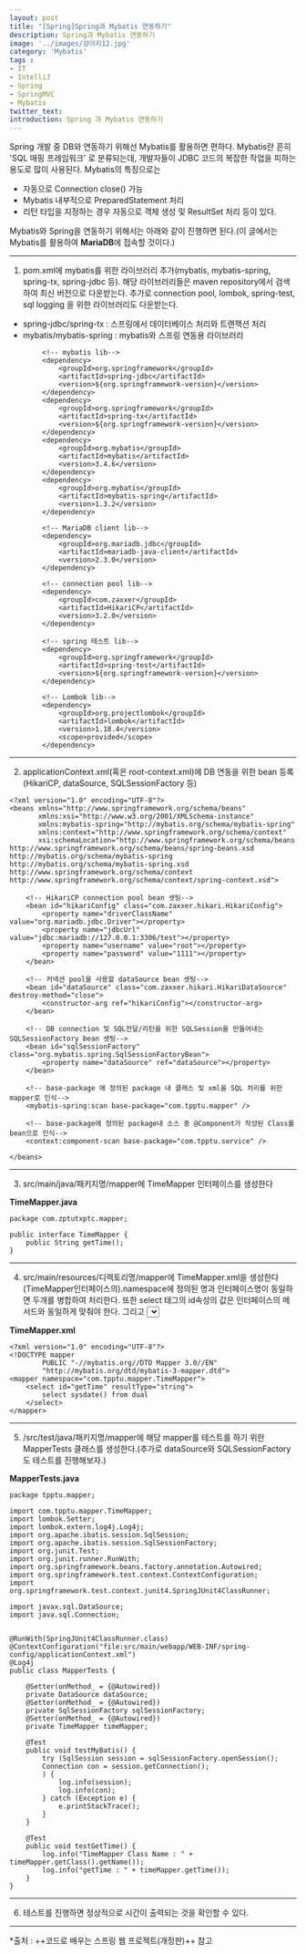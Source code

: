 ```yaml
---
layout: post
title: "[Spring]Spring과 Mybatis 연동하기"
description: Spring과 Mybatis 연동하기
image: '../images/강아지12.jpg'
category: 'Mybatis'
tags : 
- IT
- IntelliJ
- Spring
- SpringMVC
- Mybatis
twitter_text: 
introduction: Spring 과 Mybatis 연동하기
---
```


Spring 개발 중 DB와 연동하기 위해선 Mybatis를 활용하면 편하다.
Mybatis란 흔히 'SQL 매핑 프레임워크' 로 분류되는데, 개발자들이 JDBC 코드의 복잡한 작업을 피하는 용도로 많이 사용된다.
Mybatis의 특징으로는
- 자동으로 Connection close() 가능
- Mybatis 내부적으로 PreparedStatement 처리
- 리턴 타입을 지정하는 경우 자동으로 객체 생성 및 ResultSet 처리
등이 있다.



Mybatis와 Spring을 연동하기 위해서는 아래와 같이 진행하면 된다.(이 글에서는 Mybatis를 활용하여 **MariaDB**에 접속할 것이다.)

_ _ _


1) pom.xml에 mybatis를 위한 라이브러리 추가(mybatis, mybatis-spring, spring-tx, spring-jdbc 등). 해당 라이브러리들은 maven repository에서 검색하여 최신 버전으로 다운받는다. 추가로 connection pool, lombok, spring-test, sql logging 을 위한 라이브러리도 다운받는다. 
- spring-jdbc/spring-tx : 스프링에서 데이터베이스 처리와 트랜잭션 처리
- mybatis/mybatis-spring : mybatis와 스프링 연동용 라이브러리
```
        <!-- mybatis lib-->
        <dependency>
            <groupId>org.springframework</groupId>
            <artifactId>spring-jdbc</artifactId>
            <version>${org.springframework-version}</version>
        </dependency>
        <dependency>
            <groupId>org.springframework</groupId>
            <artifactId>spring-tx</artifactId>
            <version>${org.springframework-version}</version>
        </dependency>
        <dependency>
            <groupId>org.mybatis</groupId>
            <artifactId>mybatis</artifactId>
            <version>3.4.6</version>
        </dependency>
        <dependency>
            <groupId>org.mybatis</groupId>
            <artifactId>mybatis-spring</artifactId>
            <version>1.3.2</version>
        </dependency>

        <!-- MariaDB client lib-->
        <dependency>
            <groupId>org.mariadb.jdbc</groupId>
            <artifactId>mariadb-java-client</artifactId>
            <version>2.3.0</version>
        </dependency>

        <!-- connection pool lib-->
        <dependency>
            <groupId>com.zaxxer</groupId>
            <artifactId>HikariCP</artifactId>
            <version>3.2.0</version>
        </dependency>

        <!-- spring 테스트 lib-->
        <dependency>
            <groupId>org.springframework</groupId>
            <artifactId>spring-test</artifactId>
            <version>${org.springframework-version}</version>
        </dependency>

        <!-- Lombok lib-->
        <dependency>
            <groupId>org.projectlombok</groupId>
            <artifactId>lombok</artifactId>
            <version>1.18.4</version>
            <scope>provided</scope>
        </dependency>
```







_ _ _



2) applicationContext.xml(혹은 root-context.xml)에 DB 연동을 위한 bean 등록(HikariCP, dataSource, SQLSessionFactory 등)
```
<?xml version="1.0" encoding="UTF-8"?>
<beans xmlns="http://www.springframework.org/schema/beans"
       xmlns:xsi="http://www.w3.org/2001/XMLSchema-instance"
       xmlns:mybatis-spring="http://mybatis.org/schema/mybatis-spring"
       xmlns:context="http://www.springframework.org/schema/context"
       xsi:schemaLocation="http://www.springframework.org/schema/beans http://www.springframework.org/schema/beans/spring-beans.xsd http://mybatis.org/schema/mybatis-spring http://mybatis.org/schema/mybatis-spring.xsd http://www.springframework.org/schema/context http://www.springframework.org/schema/context/spring-context.xsd">

    <!-- HikariCP connection pool bean 셋팅-->
    <bean id="hikariConfig" class="com.zaxxer.hikari.HikariConfig">
        <property name="driverClassName" value="org.mariadb.jdbc.Driver"></property>
        <property name="jdbcUrl" value="jdbc:mariadb://127.0.0.1:3306/test"></property>
        <property name="username" value="root"></property>
        <property name="password" value="1111"></property>
    </bean>

    <!-- 커넥션 pool을 사용할 dataSource bean 셋팅-->
    <bean id="dataSource" class="com.zaxxer.hikari.HikariDataSource" destroy-method="close">
        <constructor-arg ref="hikariConfig"></constructor-arg>
    </bean>

    <!-- DB connection 및 SQL전달/리턴을 위한 SQLSession을 만들어내는 SQLSessionFactory bean 셋팅-->
    <bean id="sqlSessionFactory" class="org.mybatis.spring.SqlSessionFactoryBean">
        <property name="dataSource" ref="dataSource"></property>
    </bean>

    <!-- base-package 에 정의된 package 내 클래스 및 xml을 SQL 처리를 위한 mapper로 인식-->
    <mybatis-spring:scan base-package="com.tpptu.mapper" />

    <!-- base-package에 정의된 package내 소스 중 @Component가 작성된 Class를 bean으로 인식-->
    <context:component-scan base-package="com.tpptu.service" />

</beans>
```







_ _ _



3) src/main/java/패키지명/mapper에 TimeMapper 인터페이스를 생성한다

**TimeMapper.java**
```
package com.zptutxptc.mapper;

public interface TimeMapper {
    public String getTime();
}

```






_ _ _


4) src/main/resources/디렉토리명/mapper에 TimeMapper.xml을 생성한다(TimeMapper인터페이스의).namespace에 정의된 명과 인터페이스명이 동일하면 두개를 병합하여 처리한다. 또한 select 태그의 id속성의 값은 인터페이스의 메서드와 동일하게 맞춰야 한다. 그리고 <select>태그의 resultType도 인터페이스의 메서드의 리턴타입과 동일해야 한다.

**TimeMapper.xml**
```
<?xml version="1.0" encoding="UTF-8"?>
<!DOCTYPE mapper
        PUBLIC "-//mybatis.org//DTD Mapper 3.0//EN"
        "http://mybatis.org/dtd/mybatis-3-mapper.dtd">
<mapper namespace="com.tpptu.mapper.TimeMapper">
    <select id="getTime" resultType="string">
        select sysdate() from dual
    </select>
</mapper>
```







_ _ _


5) /src/test/java/패키지명/mapper에 해당 mapper를 테스트를 하기 위한 MapperTests 클래스를 생성한다.(추가로 dataSource와 SQLSessionFactory도 테스트를 진행해보자.)


**MapperTests.java**
```
package tpptu.mapper;

import com.tpptu.mapper.TimeMapper;
import lombok.Setter;
import lombok.extern.log4j.Log4j;
import org.apache.ibatis.session.SqlSession;
import org.apache.ibatis.session.SqlSessionFactory;
import org.junit.Test;
import org.junit.runner.RunWith;
import org.springframework.beans.factory.annotation.Autowired;
import org.springframework.test.context.ContextConfiguration;
import org.springframework.test.context.junit4.SpringJUnit4ClassRunner;

import javax.sql.DataSource;
import java.sql.Connection;


@RunWith(SpringJUnit4ClassRunner.class)
@ContextConfiguration("file:src/main/webapp/WEB-INF/spring-config/applicationContext.xml")
@Log4j
public class MapperTests {

    @Setter(onMethod_ = {@Autowired})
    private DataSource dataSource;
    @Setter(onMethod_ = {@Autowired})
    private SqlSessionFactory sqlSessionFactory;
    @Setter(onMethod_ = {@Autowired})
    private TimeMapper timeMapper;

    @Test
    public void testMyBatis() {
        try (SqlSession session = sqlSessionFactory.openSession();
        Connection con = session.getConnection();
        ) {
            log.info(session);
            log.info(con);
        } catch (Exception e) {
            e.printStackTrace();
        }
    }

    @Test
    public void testGetTime() {
        log.info("TimeMapper Class Name : " + timeMapper.getClass().getName());
        log.info("getTime : " + timeMapper.getTime());
    }
}

```





_ _ _


6) 테스트를 진행하면 정상적으로 시간이 출력되는 것을 확인할 수 있다.






_ _ _





*출처 : ++코드로 배우는 스프링 웹 프로젝트(개정판)++ 참고

